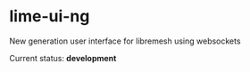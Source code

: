 # lime-ui-ng
New generation user interface for libremesh using websockets

Current status: **development**
